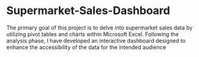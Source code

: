# Supermarket-Sales-Dashboard
The primary goal of this project is to delve into supermarket sales data by utilizing pivot tables and charts within Microsoft Excel. Following the analysis phase, I have developed an interactive dashboard designed to enhance the accessibility of the data for the intended audience
